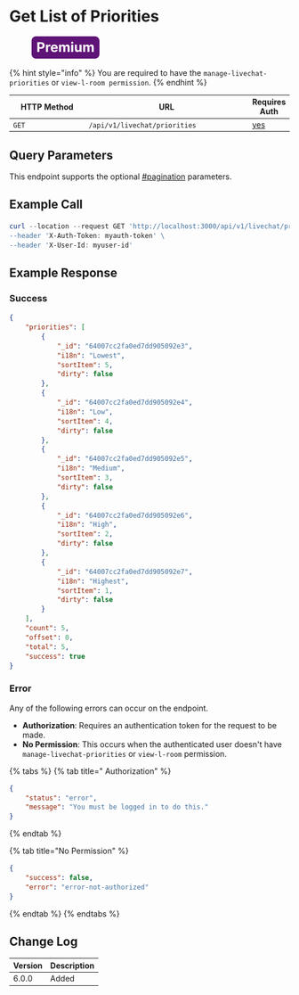 # Get List of Priorities

<figure><img src="../../../../../../../.gitbook/assets/Premium.svg" alt=""><figcaption></figcaption></figure>

{% hint style="info" %}
You are required to have the `manage-livechat-priorities` or `view-l-room permission`.
{% endhint %}

<table><thead><tr><th width="163">HTTP Method</th><th width="332">URL</th><th>Requires Auth</th></tr></thead><tbody><tr><td><code>GET</code></td><td><code>/api/v1/livechat/priorities</code></td><td><a href="../../../authentication-endpoints/">yes</a></td></tr></tbody></table>

## Query Parameters

This endpoint supports the optional [#pagination](../../../../#pagination "mention") parameters.

## Example Call

```powershell
curl --location --request GET 'http://localhost:3000/api/v1/livechat/priorities\
--header 'X-Auth-Token: myauth-token' \
--header 'X-User-Id: myuser-id'
```

## Example Response

### Success

```json
{
    "priorities": [
        {
            "_id": "64007cc2fa0ed7dd905092e3",
            "i18n": "Lowest",
            "sortItem": 5,
            "dirty": false
        },
        {
            "_id": "64007cc2fa0ed7dd905092e4",
            "i18n": "Low",
            "sortItem": 4,
            "dirty": false
        },
        {
            "_id": "64007cc2fa0ed7dd905092e5",
            "i18n": "Medium",
            "sortItem": 3,
            "dirty": false
        },
        {
            "_id": "64007cc2fa0ed7dd905092e6",
            "i18n": "High",
            "sortItem": 2,
            "dirty": false
        },
        {
            "_id": "64007cc2fa0ed7dd905092e7",
            "i18n": "Highest",
            "sortItem": 1,
            "dirty": false
        }
    ],
    "count": 5,
    "offset": 0,
    "total": 5,
    "success": true
}
```

### Error

Any of the following errors can occur on the endpoint.

* **Authorization**: Requires an authentication token for the request to be made.
* **No Permission**: This occurs when the authenticated user doesn't have `manage-livechat-priorities` or `view-l-room` permission.

{% tabs %}
{% tab title=" Authorization" %}
```json
{
    "status": "error",
    "message": "You must be logged in to do this."
}
```
{% endtab %}

{% tab title="No Permission" %}
```json
{
    "success": false,
    "error": "error-not-authorized"
}
```
{% endtab %}
{% endtabs %}

## Change Log

| Version | Description |
| ------- | ----------- |
| 6.0.0   | Added       |
